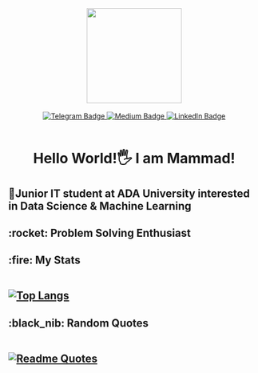 <div id="header" align="center">
  <img src="https://media.giphy.com/media/ZkVIzvAEUA4ISI6WpO/giphy.gif" width="190"/>
	
</div>
<br>
<div id="badges" align="center">
	<a href="https://t.me/mammedd">
		  <img src="https://img.shields.io/badge/Telegram-blue?style=for-the-badge&logo=telegram&logoColor=white" alt="Telegram Badge"/>
	</a>
	<a href="https://medium.com/@mmammadov">
  <img src="https://img.shields.io/badge/Medium-black?style=for-the-badge&logo=medium&logoColor=white" alt="Medium Badge"/>
	</a>
	<a href="https://www.linkedin.com/in/mammad-mammadov/">
  <img src="https://img.shields.io/badge/LinkedIn-blue?style=for-the-badge&logo=linkedin&logoColor=white" alt="LinkedIn Badge"/>
	</a>
	
</div>
<br>
<h1 id="hello" align="center"> Hello World!🖐️ I am Mammad!</h1>

<h2>🏫Junior IT student at ADA University interested in Data Science & Machine Learning</h2>
<h2>:rocket: Problem Solving Enthusiast</h2>
<h2>:fire: My Stats<br><br>
	
[![Top Langs](https://github-readme-stats.vercel.app/api/top-langs/?username=mammadmammadov&langs_count=5)](https://github.com/anuraghazra/github-readme-stats)	

	

<h2>:black_nib: Random Quotes<br><br>	
	
[![Readme Quotes](https://quotes-github-readme.vercel.app/api?type=horizontal&theme=dark)](https://github.com/piyushsuthar/github-readme-quotes)
	
</h2>





